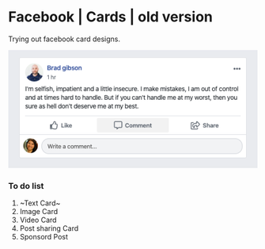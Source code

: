 # Facebook | Cards | old version

Trying out facebook card designs.

![Image description](assets/images/outcome.png)

### To do list
1. ~Text Card~
2. Image Card
3. Video Card
4. Post sharing Card
5. Sponsord Post
